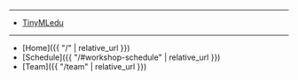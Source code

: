 ***

* <a href = "https://tinyml.seas.harvard.edu/">TinyMLedu <i aria-hidden="true" class="fas fa-external-link-alt"></i></a>

***

* [Home]({{ "/" | relative_url }})
* [Schedule]({{ "/#workshop-schedule" | relative_url }})
* [Team]({{ "/team" | relative_url }})
